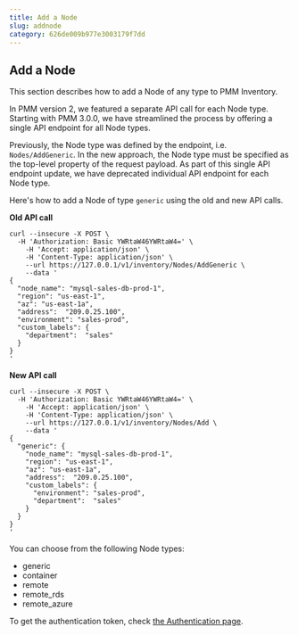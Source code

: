 ```yaml
---
title: Add a Node
slug: addnode
category: 626de009b977e3003179f7dd
---
```


## Add a Node

This section describes how to add a Node of any type to PMM Inventory.

In PMM version 2, we featured a separate API call for each Node type. Starting with PMM 3.0.0, we have streamlined the process by offering a single API endpoint for all Node types. 

Previously, the Node type was defined by the endpoint, i.e. `Nodes/AddGeneric`. In the new approach, the Node type must be specified as the top-level property of the request payload. As part of this single API endpoint update, we have deprecated individual API endpoint for each Node type.

Here's how to add a Node of type `generic` using the old and new API calls.

**Old API call**
  
```shell
curl --insecure -X POST \
  -H 'Authorization: Basic YWRtaW46YWRtaW4=' \
	-H 'Accept: application/json' \
	-H 'Content-Type: application/json' \
	--url https://127.0.0.1/v1/inventory/Nodes/AddGeneric \
	--data '
{
  "node_name": "mysql-sales-db-prod-1",
  "region": "us-east-1",
  "az": "us-east-1a",
  "address":  "209.0.25.100",
  "environment": "sales-prod",
  "custom_labels": {
    "department":  "sales"
  }
}
'
```

**New API call**

```shell
curl --insecure -X POST \
  -H 'Authorization: Basic YWRtaW46YWRtaW4=' \
	-H 'Accept: application/json' \
	-H 'Content-Type: application/json' \
	--url https://127.0.0.1/v1/inventory/Nodes/Add \
	--data '
{
  "generic": {
    "node_name": "mysql-sales-db-prod-1",
    "region": "us-east-1",
    "az": "us-east-1a",
    "address":  "209.0.25.100",
    "custom_labels": {
      "environment": "sales-prod",
      "department":  "sales"
    }
  }
}
'
```

You can choose from the following Node types:

- generic
- container
- remote
- remote_rds
- remote_azure

To get the authentication token, check [the Authentication page](ref:authentication).
